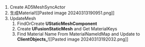
1. Create AD5MeshSyncActor 
2. 生成Material![[Pasted image 20240313190951.png]]
3. UpdateMesh
	1. FindOrCreate **UStaticMeshComponent**
	2. Create **UFusionStaticMesh** and Get MaterialKeys
	3. Find Material Name From MaterialNameIdMap and Update to **ClientObjects_**![[Pasted image 20240313192032.png]]